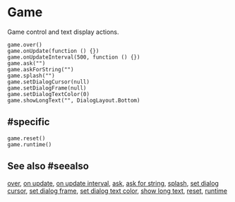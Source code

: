 # Game

Game control and text display actions.

```cards
game.over()
game.onUpdate(function () {})
game.onUpdateInterval(500, function () {})
game.ask("")
game.askForString("")
game.splash("")
game.setDialogCursor(null)
game.setDialogFrame(null)
game.setDialogTextColor(0)
game.showLongText("", DialogLayout.Bottom)
```

##  #specific

```cards
game.reset()
game.runtime()
```

## See also #seealso

[over](/reference/game/over),
[on update](/reference/game/on-update),
[on update interval](/reference/game/on-update-interval),
[ask](/reference/game/ask),
[ask for string](/reference/game/ask-for-string),
[splash](/reference/game/splash),
[set dialog cursor](/reference/game/set-dialog-cursor),
[set dialog frame](/reference/game/set-dialog-frame),
[set dialog text color](/reference/game/set-dialog-text-color),
[show long text](/reference/game/show-long-text),
[reset](/reference/game/reset),
[runtime](/reference/game/runtime)

